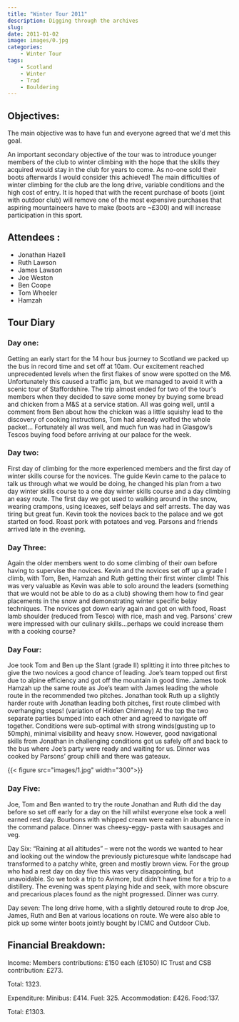 ```yaml
---
title: "Winter Tour 2011"
description: Digging through the archives
slug: 
date: 2011-01-02
image: images/0.jpg
categories:
    - Winter Tour
tags:
    - Scotland
    - Winter
    - Trad
    - Bouldering
---
```


## Objectives:

The main objective was to have fun and everyone agreed that we'd met this goal.

An important secondary objective of the tour was to introduce younger members of the
club to winter climbing with the hope that the skills they acquired would stay in the club
for years to come. As no-one sold their boots afterwards I would consider this achieved!
The main difficulties of winter climbing for the club are the long drive, variable conditions
and the high cost of entry. It is hoped that with the recent purchase of boots (joint with
outdoor club) will remove one of the most expensive purchases that aspiring mountaineers
have to make (boots are ~£300) and will increase participation in this sport.

## Attendees :

- Jonathan Hazell
- Ruth Lawson
- James Lawson
- Joe Weston
- Ben Coope
- Tom Wheeler
- Hamzah

## Tour Diary

### Day one:

Getting an early start for the 14 hour bus journey to Scotland we packed up the
bus in record time and set off at 10am. Our excitement reached unprecedented levels
when the first flakes of snow were spotted on the M6. Unfortunately this caused a traffic
jam, but we managed to avoid it with a scenic tour of Staffordshire.
The trip almost ended for two of the tour's members when they decided to save
some money by buying some bread and chicken from a M&S at a service station. All was
going well, until a comment from Ben about how the chicken was a little squishy lead to
the discovery of cooking instructions, Tom had already wolfed the whole packet...
Fortunately all was well, and much fun was had in Glasgow’s Tescos buying food before
arriving at our palace for the week.

### Day two:


First day of climbing for the more experienced members and the first day of winter
skills course for the novices. The guide Kevin came to the palace to talk us through what
we would be doing, he changed his plan from a two day winter skills course to a one day
winter skills course and a day climbing an easy route.
The first day we got used to walking around in the snow, wearing crampons, using
iceaxes, self belays and self arrests. The day was tiring but great fun. Kevin took the
novices back to the palace and we got started on food. Roast pork with potatoes and veg.
Parsons and friends arrived late in the evening.

### Day Three:

Again the older members went to do some climbing of their own before having to
supervise the novices. Kevin and the novices set off up a grade I climb, with Tom, Ben,
Hamzah and Ruth getting their first winter climb! This was very valuable as Kevin was able
to solo around the leaders (something that we would not be able to do as a club) showing
them how to find gear placements in the snow and demonstrating winter specific belay
techniques.
The novices got down early again and got on with food, Roast lamb shoulder (reduced from
Tesco) with rice, mash and veg. Parsons’ crew were impressed with our culinary
skills...perhaps we could increase them with a cooking course?

### Day Four:

Joe took Tom and Ben up the Slant (grade II) splitting it into three pitches to give the two
novices a good chance of leading. Joe’s team topped out first due to alpine efficiency and
got off the mountain in good time. James took Hamzah up the same route as Joe’s team
with James leading the whole route in the recommended two pitches. Jonathan took Ruth
up a slightly harder route with Jonathan leading both pitches, first route climbed with
overhanging steps! (variation of Hidden Chimney) At the top the two separate parties
bumped into each other and agreed to navigate off together. Conditions were sub-optimal
with strong winds(gusting up to 50mph), minimal visibility and heavy snow. However, good
navigational skills from Jonathan in challenging conditions got us safely off and back to the
bus where Joe’s party were ready and waiting for us. Dinner was cooked by Parsons’
group chilli and there was gateaux.


{{< figure src="images/1.jpg" width="300">}}

### Day Five:


Joe, Tom and Ben wanted to try the route Jonathan and Ruth did the day before so set off
early for a day on the hill whilst everyone else took a well earned rest day. Bourbons with
whipped cream were eaten in abundance in the command palace. Dinner was cheesy-eggy-
pasta with sausages and veg.

Day Six:
“Raining at all altitudes” – were not the words we wanted to hear and looking out the
window the previously picturesque white landscape had transformed to a patchy white,
green and mostly brown view. For the group who had a rest day on day five this was very
disappointing, but unavoidable. So we took a trip to Avimore, but didn’t have time for a
trip to a distillery. The evening was spent playing hide and seek, with more obscure and
precarious places found as the night progressed. Dinner was curry.

Day seven:
The long drive home, with a slightly detoured route to drop Joe, James, Ruth and Ben at
various locations on route. We were also able to pick up some winter boots jointly bought
by ICMC and Outdoor Club.


## Financial Breakdown:

Income:
Members contributions: £150 each (£1050)
IC Trust and CSB contribution: £273.

Total: 1323.

Expenditure:
Minibus: £414.
Fuel: 325.
Accommodation: £426.
Food:137.

Total: £1303.


